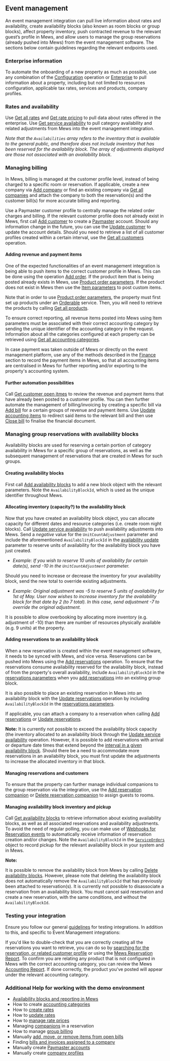 ## Event management

An event management integration can pull live information about rates and availability, create availability blocks (also known as room blocks or group blocks), affect property inventory, push contracted revenue to the relevant guest’s profile in Mews, and allow users to manage the group reservations (already pushed into Mews) from the event management software. The sections below contain guidelines regarding the relevant endpoints used.

### Enterprise information

To automate the onboarding of a new property as much as possible, use any combination of the [Configuration](../operations/configuration.md) operation or [Enterprise](../operations/enterprises.md) to pull information about a property, including but not limited to resources configuration, applicable tax rates, services and products, company profiles.

### Rates and availability

Use [Get all rates](../operations/services.md#get-all-rates) and  [Get rate pricing](../operations/services.md#get-all-rates) to pull data about rates offered in the enterprise. Use [Get service availability](../operations/services.md#get-service-availability) to pull category availability and related adjustments from Mews into the event management integration.

*Note that the `Availabilities` array refers to the inventory that is available to the general public, and therefore does not include inventory that has been reserved for the availability block. The array of adjustments displayed are those not associated with an availability block.*

### Managing billing

In Mews, billing is managed at the customer profile level, instead of being charged to a specific room or reservation. If applicable, create a new company via [Add company](../operations/enterprises.md#add-company) or find an existing company via [Get all companies](../operations/enterprises.md#get-all-companies) and attach the company to both the reservation(s) and the customer bill(s) for more accurate billing and reporting.

Use a Paymaster customer profile to centrally manage the related order charges and billing. If the relevant customer profile does not already exist in Mews, first call [Add customer](../operations/customers.md#add-customer) to create a [Paymaster](../operations/customers.md#customer-classification) account. Should any information change in the future, you can use the [Update customer](../operations/customers.md#update-customer) to update the account details. Should you need to retrieve a list of all customer profiles created within a certain interval, use the [Get all customers](../operations/customers.md#get-all-customers) operation.

#### Adding revenue and payment items

One of the expected functionalities of an event management integration is being able to push items to the correct customer profile in Mews. This can be done using the operation [Add order](../operations/services.md#add-order). If the product item that is being posted already exists in Mews, use [Product order parameters](../operations/services.md#product-order-parameters). If the product does not exist in Mews then use the [Item parameters](../operations/services.md#item-parameters) to post custom items. 

Note that in order to use [Product order parameters](../operations/services.md#product-order-parameters), the property must first set up products under an [Orderable](../operations/services.ms#service-type) service. Then, you will need to retrieve the products by calling [Get all products](../operations/services.md#get-all-products).

To ensure correct reporting, all revenue items posted into Mews using Item parameters must be associated with their correct accounting category by sending the unique identifier of the accounting category in the request. Information about all the categories configured at each property can be retrieved using [Get all accounting categories](../operations/finance.md#get-all-accounting-categories). 

In case payment was taken outside of Mews or directly on the event management platform, use any of the methods described in the [Finance](../operations/finance.md) section to record the payment items in Mews, so that all accounting items are centralised in Mews for further reporting and/or exporting to the property's accounting system. 

#### Further automation possibilities

Call [Get customer open itmes](../operations/customers.md#get-customers-open-items) to review the revenue and payment items that have already been posted to a customer profile. You can then further automate the management of billing/invoicing by creating a specific bill via [Add bill](../operations/finance.md#add-bill) for a certain groups of revenue and payment items. Use [Update accounting items](../operations/finance.md#update-accounting-items) to redirect said items to the relevant bill and then use [Close bill](../operations/finance.md#close-bill) to finalise the financial document. 


### Managing group reservations with availability blocks

Availability blocks are used for reserving a certain portion of category availability in Mews for a specific group of reservations, as well as the subsequent management of reservations that are created in Mews for such groups. 

#### Creating availability blocks

First call [Add availability blocks](../operations/services.md#add-availability-blocks) to add a new block object with the relevant parameters. Note the `AvailabilityBlockId`, which is used as the unique identifier throughout Mews. 

#### Allocating inventory (capacity?) to the availability block

Now that you have created an availability block object, you can allocate capacity for different dates and resource categories (i.e. create room night blocks). Call [Update service availability](../operations/services.md#update-service-availability) to push availability adjustments into Mews. Send a *negative* value for the `UnitCountAdjustment` parameter and include the aforementioned `AvailabilityBlockId` in the [availability update](../operations/services.md#availability-update) parameter to reserve units of availability for the availability block you have just created. 

- *Example: If you wish to reserve 10 units of availability for certain date(s), send -10 in the `UnitCountAdjustment` parameter.*

Should you need to increase or decrease the inventory for your availability block, send the new total to override existing adjustments. 

- *Example: Original adjustment was -5 to reserve 5 units of availability for 1st of May. User now wishes to increase inventory for the availability block for that date by 2 (to 7 total). In this case, send adjustment -7 to override the original adjustment.*

It is possible to allow overbooking by allocating more inventory (e.g. adjustment of -10) than there are number of resources physically available (e.g. 9 units) at the property.


#### Adding reservations to an availability block

When a new reservation is created within the event management software, it needs to be synced with Mews, and vice versa. Reservations can be pushed into Mews using the [Add reservations](../operations/reservations.md#add-reservations) operation. To ensure that the reservations consume availability reserved for the availability block, instead of from the property's overall availability, include `AvailabilityBlockId` in the [reservations parameters](../operations/reservations..#reservation-parameters) when you [add reservations](../operations/reservations.md#add-reservations) into an existing group block.

It is also possible to place an existing reservation in Mews into an availability block with the [Update reservations](../operations/reservations.md#update-reservations) operation by including `AvailabilityBlockId` in the [reservations parameters](../operations/reservations..#reservation-parameters).

If applicable, you can attach a company to a reservation when calling [Add reservations](./operations/reservations.md#add-reservations) or [Update reservations](../operations/reservations.md#update-reservations).

**Note:** 
It is currently not possible to exceed the availability block capacity (the inventory allocated to an availability block through the [Update service availability](../operations/services.md#update-service-availability) operation. However, it is possible to add reservations with arrival or departure date times that extend beyond the [interval in a given availability block](../operations/services.md#availability-block-parameters). Should there be a need to accommodate more reservations in an availability block, you must first update the adjustments to increase the allocated inventory in that block.

#### Managing reservations and customers

To ensure that the property can further manage individual companions to the group reservation via the integration, use the [Add reservation companion](../operations/reservations.md#add-reservation-companion) or [Delete reservation companion](../operations/reservations.md#delete-reservation-companion) to assign guests to rooms.


#### Managing availability block inventory and pickup

Call [Get availability blocks](../operations/services.md#add-availability-blocks) to retrieve information about existing availability blocks, as well as all associated reservations and availability adjustments. To avoid the need of regular polling, you can make use of [Webhooks for Reservation events](../webhooks.md#general-message) to automatically receive information of reservation creation and/or changes. Note the `AvailabilityBlockId` in the [`ServiceOrders`](../webhooks.md#entities) object to record pickup for the relevant availability block in your system and in Mews.

**Note:**

It is possible to remove the availability block from Mews by calling [Delete availability blocks](../operations/services.md#delete-availability-blocks). However, please note that deleting the availability block does not automatically remove the `AvailabilityBlockId` that has previously been attached to reservation(s). It is currently not possible to disassociate a reservation from an availability block. You must cancel said reservation and create a new reservation, with the same conditions, and without the `AvailabilityBlockId`. 


### Testing your integration

Ensure you follow our general [guidelines](../guidelines.md) for testing integrations. In addition to this, and specific to Event Management integrations:

If you'd like to double-check that you are correctly creating all the reservations you want to retrieve, you can do so by [searching for the reservation, or related customer profile](https://intercom.help/mews-systems/en/articles/4258665-search-in-commander) or using the [Mews Reservation Report](https://help.mews.com/en/articles/4245884-reservation-report). 
To confirm you are relating any product that is not configured in Mews with the correct accounting category, you can review the Mews [Accounting Report](https://intercom.help/mews-systems/en/articles/4245918-accounting-report). If done correctly, the product you've posted will appear under the relevant accounting category.  

### Additional Help for working with the demo environment

- [Availability blocks and reporting in Mews](https://help.mews.com/en/articles/4851790-what-are-availability-blocks)
- How to create [accounting categories](https://intercom.help/mews-systems/en/articles/4244319-create-an-accounting-category)
- How to [create rates](https://help.mews.com/en/articles/4244388-create-a-rate)
- How to [update rates](https://help.mews.com/en/articles/4244389-update-or-remove-a-rate) 
- How to [manage rate prices](https://intercom.help/mews-systems/en/articles/4245964-rate-management)
- Managing [companions](https://help.mews.com/en/articles/4397097-add-a-companion-to-the-reservation) in a reservation
- How to manage [group billing](https://help.mews.com/en/articles/4510052-group-billing-how-to-move-bill-items)
- Manually [add, move, or remove items from open bills](https://help.mews.com/en/articles/4245416-add-move-or-remove-items-from-open-bills)
- Finding [bills and invoices assigned to a company](https://help.mews.com/en/articles/4399166-how-to-find-bills-and-invoices-assigned-to-a-company)
- Manually create [Paymaster accounts](https://help.mews.com/en/articles/4245471-create-a-paymaster)
- Manually create [company profiles](https://help.mews.com/en/articles/4245536-create-a-company-profile)
